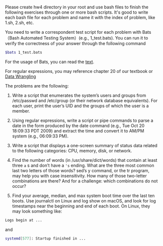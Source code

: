 Please create hw4 directory in your root and use bash files to finish the following exercises through one or more bash scripts. It's good to write each bash file for each problem and name it with the index of problem, like 1.sh, 2.sh, etc. 

You need to write a correspondent test script for each problem with Bats（Bash Automated Testing System）(e.g., 1_test.bats). You can run it to verify the correctness of your answer through the following command
```bash
$bats 1_test.bats
```
For the usage of Bats, you can read the [text](https://github.com/LeeWilli/linux-shell-class/blob/main/Bats.md).

For regular expressions, you may reference chapter 20 of our textbook or [Data Wrangling](https://missing.csail.mit.edu/2020/data-wrangling/)

The problems are the following:

1. Write a script that enumerates the system’s users and groups from 
/etc/passwd and /etc/group (or their network database equivalents). 
For each user, print the user’s UID and the groups of which the user is a 
member.

2. Using regular expressions, write a script or pipe commands to parse a date 
in the form produced by the date command (e.g., Tue Oct 20 18:09:33 
PDT 2009) and extract the time and convert it to AM/PM system (e.g., 06:09:33 PM). 

3. Write a script that displays a one-screen summary of status data related 
to the following categories: CPU, memory, disk, or network. 

4. Find the number of words (in /usr/share/dict/words) that contain at least three `a` s and don’t have a `'s` ending. What are the three most common last two letters of those words? sed’s y command, or the tr program, may help you with case insensitivity. How many of those two-letter combinations are there? And for a challenge: which combinations do not occur?

5. Find your average, median, and max system boot time over the last ten boots. Use journalctl on Linux and log show on macOS, and look for log timestamps near the beginning and end of each boot. On Linux, they may look something like:
```bash
Logs begin at ...
```
and
```bash
systemd[577]: Startup finished in ...
```
